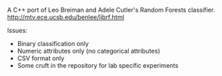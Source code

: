 A C++ port of Leo Breiman and Adele Cutler's Random Forests classifier.
http://mtv.ece.ucsb.edu/benlee/librf.html

Issues:
  * Binary classification only
  * Numeric attributes only (no categorical attributes)
  * CSV format only
  * Some cruft in the repository for lab specific experiments